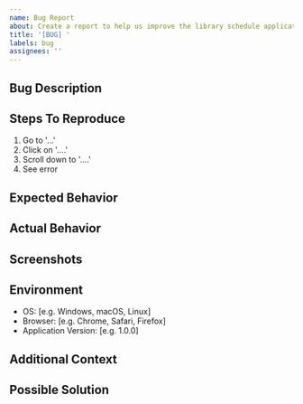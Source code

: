 ```yaml
---
name: Bug Report
about: Create a report to help us improve the library schedule application
title: '[BUG] '
labels: bug
assignees: ''
---
```


## Bug Description
<!-- A clear and concise description of what the bug is -->

## Steps To Reproduce
<!-- Steps to reproduce the behavior -->
1. Go to '...'
2. Click on '....'
3. Scroll down to '....'
4. See error

## Expected Behavior
<!-- A clear and concise description of what you expected to happen -->

## Actual Behavior
<!-- What actually happened -->

## Screenshots
<!-- If applicable, add screenshots to help explain your problem -->

## Environment
- OS: [e.g. Windows, macOS, Linux]
- Browser: [e.g. Chrome, Safari, Firefox]
- Application Version: [e.g. 1.0.0]

## Additional Context
<!-- Add any other context about the problem here -->

## Possible Solution
<!-- If you have suggestions on how to fix the issue -->
